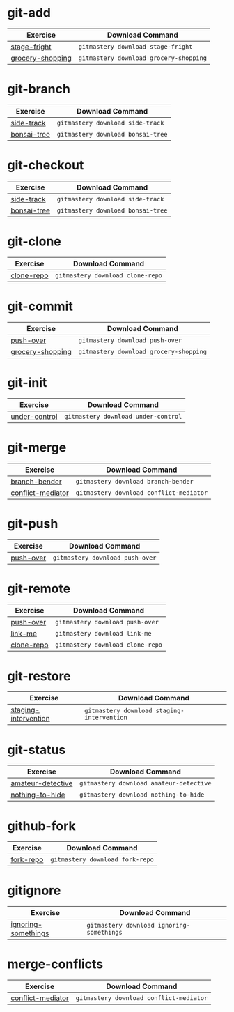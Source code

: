 # git-add

| Exercise | Download Command |
|----------|------------------|
| [stage-fright](https://git-mastery.github.io/exercises/stage_fright) | `gitmastery download stage-fright` |
| [grocery-shopping](https://git-mastery.github.io/exercises/grocery_shopping) | `gitmastery download grocery-shopping` |

# git-branch

| Exercise | Download Command |
|----------|------------------|
| [side-track](https://git-mastery.github.io/exercises/side_track) | `gitmastery download side-track` |
| [bonsai-tree](https://git-mastery.github.io/exercises/bonsai_tree) | `gitmastery download bonsai-tree` |

# git-checkout

| Exercise | Download Command |
|----------|------------------|
| [side-track](https://git-mastery.github.io/exercises/side_track) | `gitmastery download side-track` |
| [bonsai-tree](https://git-mastery.github.io/exercises/bonsai_tree) | `gitmastery download bonsai-tree` |

# git-clone

| Exercise | Download Command |
|----------|------------------|
| [clone-repo](https://git-mastery.github.io/exercises/clone_repo) | `gitmastery download clone-repo` |

# git-commit

| Exercise | Download Command |
|----------|------------------|
| [push-over](https://git-mastery.github.io/exercises/push_over) | `gitmastery download push-over` |
| [grocery-shopping](https://git-mastery.github.io/exercises/grocery_shopping) | `gitmastery download grocery-shopping` |

# git-init

| Exercise | Download Command |
|----------|------------------|
| [under-control](https://git-mastery.github.io/exercises/under_control) | `gitmastery download under-control` |

# git-merge

| Exercise | Download Command |
|----------|------------------|
| [branch-bender](https://git-mastery.github.io/exercises/branch_bender) | `gitmastery download branch-bender` |
| [conflict-mediator](https://git-mastery.github.io/exercises/conflict_mediator) | `gitmastery download conflict-mediator` |

# git-push

| Exercise | Download Command |
|----------|------------------|
| [push-over](https://git-mastery.github.io/exercises/push_over) | `gitmastery download push-over` |

# git-remote

| Exercise | Download Command |
|----------|------------------|
| [push-over](https://git-mastery.github.io/exercises/push_over) | `gitmastery download push-over` |
| [link-me](https://git-mastery.github.io/exercises/link_me) | `gitmastery download link-me` |
| [clone-repo](https://git-mastery.github.io/exercises/clone_repo) | `gitmastery download clone-repo` |

# git-restore

| Exercise | Download Command |
|----------|------------------|
| [staging-intervention](https://git-mastery.github.io/exercises/staging_intervention) | `gitmastery download staging-intervention` |

# git-status

| Exercise | Download Command |
|----------|------------------|
| [amateur-detective](https://git-mastery.github.io/exercises/amateur_detective) | `gitmastery download amateur-detective` |
| [nothing-to-hide](https://git-mastery.github.io/exercises/nothing_to_hide) | `gitmastery download nothing-to-hide` |

# github-fork

| Exercise | Download Command |
|----------|------------------|
| [fork-repo](https://git-mastery.github.io/exercises/fork_repo) | `gitmastery download fork-repo` |

# gitignore

| Exercise | Download Command |
|----------|------------------|
| [ignoring-somethings](https://git-mastery.github.io/exercises/ignoring_somethings) | `gitmastery download ignoring-somethings` |

# merge-conflicts

| Exercise | Download Command |
|----------|------------------|
| [conflict-mediator](https://git-mastery.github.io/exercises/conflict_mediator) | `gitmastery download conflict-mediator` |

